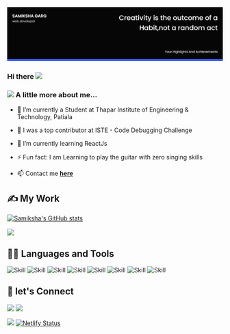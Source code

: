 ##

![Samiksha Garg's-cover](./cover_image.png)
### Hi there <img width="25px" src="https://reach.at/assets/images/waving-emoji.gif"/>
### <img src="https://media.giphy.com/media/VgCDAzcKvsR6OM0uWg/giphy.gif" width="50"> A little more about me...

- 🔭 I’m currently a Student at Thapar Institute of Engineering & Technology, Patiala

- 🥇 I was a top contributor at ISTE - Code Debugging Challenge

- 🌱 I’m currently learning ReactJs

- ⚡ Fun fact: I am Learning to play the guitar with zero singing skills

- 📫 Contact me **[here](samikshagarg321@gmail.com)**

## ✍ My Work

[![Samiksha's GitHub stats](https://github-readme-stats.vercel.app/api?username=samgarg7009&show_icons=true&theme=chartreuse-dark)](https://github.com/samgarg7009)

<img align="center" src="https://github-readme-stats.vercel.app/api/top-langs/?username=samgarg7009&theme=chartreuse-dark&layout=compact" />

## 👩‍💻 Languages and Tools

![Skill](https://img.shields.io/badge/HTML5-E34F26?style=for-the-badge&logo=html5&logoColor=white)
![Skill](https://img.shields.io/badge/CSS3-1572B6?style=for-the-badge&logo=css3&logoColor=white)
![Skill](https://img.shields.io/badge/React-323330?style=for-the-badge&logo=react&logoColor=blue)
![Skill](https://img.shields.io/badge/JavaScript-323330?style=for-the-badge&logo=javascript&logoColor=F7DF1E)
![Skill](https://img.shields.io/badge/Netlify-00C7B7?style=for-the-badge&logo=netlify&logoColor=white)
![Skill](https://img.shields.io/badge/Git-F05032?style=for-the-badge&logo=git&logoColor=white)
![Skill](https://img.shields.io/badge/Visual_Studio_Code-0078D4?style=for-the-badge&logo=visual%20studio%20code&logoColor=white)
![Skill](https://img.shields.io/badge/Microsoft_Office-D83B01?style=for-the-badge&logo=microsoft-office&logoColor=white)
<br />
<!--
## 👩‍💻 Languages and Tools
<img src="https://img.icons8.com/color/48/000000/c-plus-plus-logo.png"/> &nbsp; <img src="https://img.icons8.com/color/48/000000/c-programming.png"/> &nbsp; <img src="https://img.icons8.com/plasticine/48/000000/react.png"/> &nbsp; <img src="https://img.icons8.com/color/48/000000/html-5.png"/> &nbsp; <img src="https://img.icons8.com/color/48/000000/css3.png"/> &nbsp; <img src="https://img.icons8.com/color/48/000000/javascript-logo-1.png"/> 
-->
## 🤝 let's Connect

<a href="https://www.linkedin.com/in/garg-samiksha/"><img src="https://img.icons8.com/fluent/48/000000/linkedin.png"/></a>
<a href="https://github.com/samgarg7009/"><img src="https://img.icons8.com/fluent/48/000000/github.png"/></a>

![](https://komarev.com/ghpvc/?username=samgarg7009)
[![Netlify Status](https://api.netlify.com/api/v1/badges/c324dd69-b8c2-403d-bd21-dc43eeca34d7/deploy-status)](https://app.netlify.com/sites/react-authentication-with-firebase/deploys)
